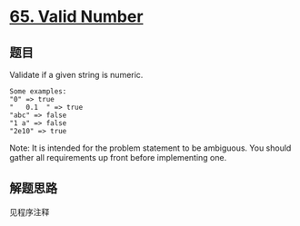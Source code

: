 # [65. Valid Number](https://leetcode.com/problems/valid-number/)

## 题目
Validate if a given string is numeric.

```
Some examples:
"0" => true
"   0.1  " => true
"abc" => false
"1 a" => false
"2e10" => true
```

Note: It is intended for the problem statement to be ambiguous. You should gather all requirements up front before implementing one.


## 解题思路

见程序注释
